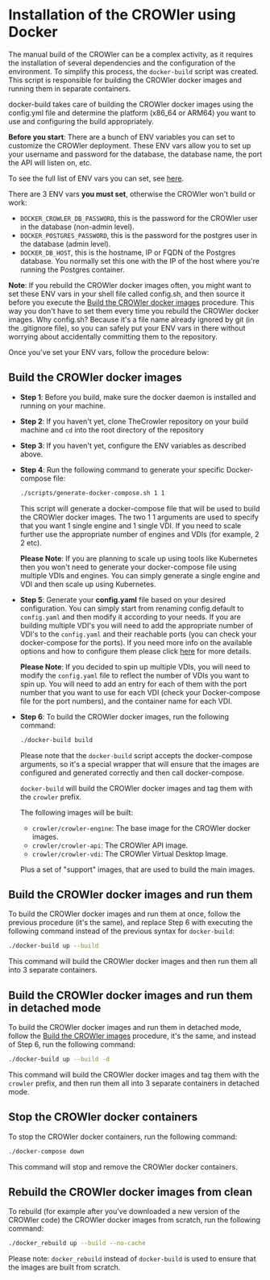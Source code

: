 # Installation of the CROWler using Docker

The manual build of the CROWler can be a complex activity, as it requires the
installation of several dependencies and the configuration of the environment.
To simplify this process, the `docker-build` script was created. This script
is responsible for building the CROWler docker images and running them in
separate containers.

docker-build takes care of building the CROWler docker images using the
config.yml file and determine the platform (x86_64 or ARM64) you want to use
and configuring the build appropriately.

**Before you start**: There are a bunch of ENV variables you can set to
customize the CROWler deployment. These ENV vars allow you to set up your
username and password for the database, the database name, the port the API
will listen on, etc.

To see the full list of ENV vars you can set, see [here](doc/env_vars.md).

There are 3 ENV vars **you must set**, otherwise the CROWler won't build or
work:

- `DOCKER_CROWLER_DB_PASSWORD`, this is the password for the CROWler user in
the database (non-admin level).
- `DOCKER_POSTGRES_PASSWORD`, this is the password for the postgres user in
the database (admin level).
- `DOCKER_DB_HOST`, this is the hostname, IP or FQDN of the Postgres database.
You normally set this one with the IP of the host where you're running the
Postgres container.

**Note**: If you rebuild the CROWler docker images often, you might want to
set these ENV vars in your shell file called config.sh, and then source it
before you execute the [Build the CROWler docker images](#build-the-crowler-docker-images)
procedure. This way you don't have to set them every time you rebuild the
CROWler docker images. Why config.sh? Because it's a file name already ignored
by git (in the .gitignore file), so you can safely put your ENV vars in there
without worrying about accidentally committing them to the repository.

Once you've set your ENV vars, follow the procedure below:

## Build the CROWler docker images

- **Step 1**: Before you build, make sure the docker daemon is installed and
 running on your machine.

- **Step 2**: If you haven't yet, clone TheCrowler repository on your build
 machine and `cd` into the root directory of the repository

- **Step 3**: If you haven't yet, configure the ENV variables as described
 above.

- **Step 4**: Run the following command to generate your specific
 Docker-compose file:

  ```bash
  ./scripts/generate-docker-compose.sh 1 1
  ```

  This script will generate a docker-compose file that will be used to build
  the CROWler docker images. The two 1 1 arguments are used to specify that
  you want 1 single engine and 1 single VDI.
  If you need to scale further use the appropriate number of engines and VDIs
  (for example, 2 2 etc).

  **Please Note**: If you are planning to scale up using tools like Kubernetes
  then you won't need to generate your docker-compose file using multiple VDIs
  and engines. You can simply generate a single engine and VDI and then scale
  up using Kubernetes.

- **Step 5**: Generate your **config.yaml** file based on your desired
  configuration. You can simply start from renaming config.default to
  `config.yaml` and then modify it according to your needs. If you are building
  multiple VDI's you will need to add the appropriate number of VDI's to the
  `config.yaml` and their reachable ports (you can check your docker-compose for
  the ports). If you need more info on the available options and how to
  configure them please click [here](./config_yaml.md) for more details.

  **Please Note**: If you decided to spin up multiple VDIs, you will need to
  modify the `config.yaml` file to reflect the number of VDIs you want to
  spin up. You will need to add an entry for each of them with the port
  number that you want to use for each VDI (check your Docker-compose file
  for the port numbers), and the container name for each VDI.

- **Step 6**: To build the CROWler docker images, run the following command:

  ```bash
  ./docker-build build
  ```

  Please note that the `docker-build` script accepts the docker-compose
  arguments, so it's a special wrapper that will ensure that the images are
  configured and generated correctly and then call docker-compose.

  `docker-build` will build the CROWler docker images and tag them with the
   `crowler` prefix.

  The following images will be built:

  - `crowler/crowler-engine`: The base image for the CROWler docker images.
  - `crowler/crowler-api`: The CROWler API image.
  - `crowler/crowler-vdi`: The CROWler Virtual Desktop Image.

  Plus a set of "support" images, that are used to build the main images.

## Build the CROWler docker images and run them

To build the CROWler docker images and run them at once, follow the previous
procedure (it's the same), and replace Step 6 with executing the following
command instead of the previous syntax for `docker-build`:

```bash
./docker-build up --build
```

This command will build the CROWler docker images and then run them all into 3
separate containers.

## Build the CROWler docker images and run them in detached mode

To build the CROWler docker images and run them in detached mode, follow the
[Build the CROWler images](#build-the-crowler-docker-images) procedure, it's
the same, and instead of Step 6, run the following command:

```bash
./docker-build up --build -d
```

This command will build the CROWler docker images and tag them with the
`crowler` prefix, and then run them all into 3 separate containers in
detached mode.

## Stop the CROWler docker containers

To stop the CROWler docker containers, run the following command:

```bash
./docker-compose down
```

This command will stop and remove the CROWler docker containers.

## Rebuild the CROWler docker images from clean

To rebuild (for example after you've downloaded a new version of the CROWler
code) the CROWler docker images from scratch, run the following command:

```bash
./docker_rebuild up --build --no-cache
```

Please note: `docker_rebuild` instead of `docker-build` is used to ensure that
the images are built from scratch.
